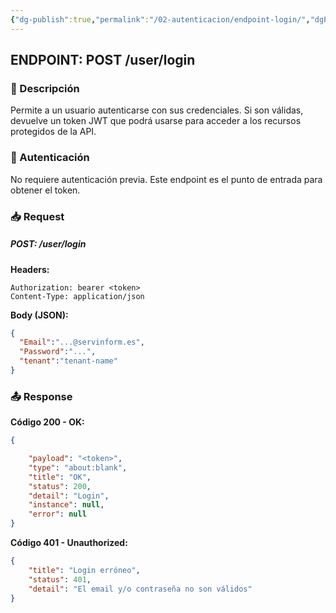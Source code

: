 ```yaml
---
{"dg-publish":true,"permalink":"/02-autenticacion/endpoint-login/","dgPassFrontmatter":true}
---
```




## ENDPOINT: **POST /user/login**
### 📖 Descripción

Permite a un usuario autenticarse con sus credenciales. Si son válidas, devuelve un token JWT que podrá usarse para acceder a los recursos protegidos de la API.

### 🔐 Autenticación

No requiere autenticación previa. Este endpoint es el punto de entrada para obtener el token.
### 📥 Request

##### POST: /user/login

**Headers:**

```
Authorization: bearer <token>
Content-Type: application/json
```

**Body (JSON):**

```json
{
  "Email":"...@servinform.es",
  "Password":"...",
  "tenant":"tenant-name"
}
```

### 📤 Response

**Código 200 - OK:**

```json
{

    "payload": "<token>",
    "type": "about:blank",
    "title": "OK",
    "status": 200,
    "detail": "Login",
    "instance": null,
    "error": null
}
```

**Código 401 - Unauthorized:**

```json
{
    "title": "Login erróneo",
    "status": 401,
    "detail": "El email y/o contraseña no son válidos"
}
```

